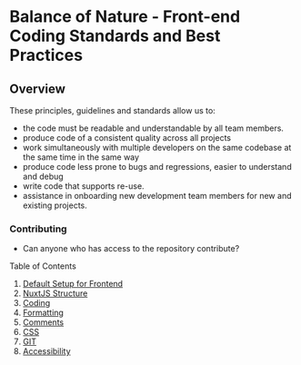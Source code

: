 # Balance of Nature - Front-end Coding Standards and Best Practices

## Overview

These principles, guidelines and standards allow us to:

- the code must be readable and understandable by all team members. 
- produce code of a consistent quality across all projects
- work simultaneously with multiple developers on the same codebase at the same time in the same way
- produce code less prone to bugs and regressions, easier to understand and debug
- write code that supports re-use.
- assistance in onboarding new development team members for new and existing projects.

### Contributing
- Can anyone who has access to the repository contribute?

Table of Contents

1. [Default Setup for Frontend](#setup-default)
2. [NuxtJS Structure](#nuxtjs-structure)
3. [Coding](#coding)
4. [Formatting](#formatting)
5. [Comments](#comments)
7. [CSS](#css)
8. [GIT](#git)
9. [Accessibility](#accessibility)